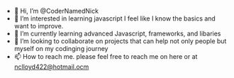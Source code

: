 - 👋 Hi, I’m @CoderNamedNick
- 👀 I’m interested in learning javascript I feel like I know the basics and want to improve.
- 🌱 I’m currently learning advanced Javascript, frameworks, and libaries
- 💞️ I’m looking to collaborate on projects that can help not only people but myself on my codinging journey
- 📫 How to reach me. please feel free to reach me on here or at nclloyd422@hotmail.ocm

<!---
CoderNamedNick/CoderNamedNick is a ✨ special ✨ repository because its `README.md` (this file) appears on your GitHub profile.
You can click the Preview link to take a look at your changes.
--->

